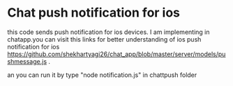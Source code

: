 # Chat push notification for ios

this code sends push notification for ios devices. I am implementing in chatapp.you can visit this links for better understanding of ios push notification for ios 
https://github.com/shekhartyagi26/chat_app/blob/master/server/models/pushmessage.js .

an you can run it  by type "node notification.js" in chattpush folder

